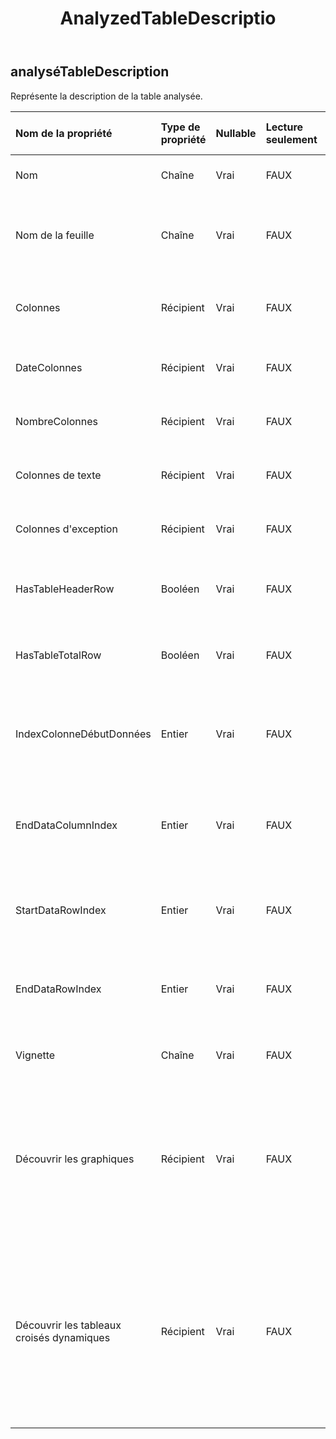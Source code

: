 ﻿---
title: AnalyzedTableDescriptio
second_title: Aspose.Cells Cloud Documen
type: docs
url: /fr/specification/model/analyzedtabledescription/
description: "Aspose.Cells Spécification du modèle cloud : AnalyzedTableDescription. Gérez sans effort Excel et d'autres feuilles de calcul avec des fonctionnalités telles que l'ouverture, la génération, l'édition, le fractionnement, la fusion, la comparaison et la conversion."
kwords: Excel, Office, feuille de calcul, Cloud REST API, AnalyzedTableDescription
weight: 50
---
## **analyséTableDescription**

 Représente la description de la table analysée.

| Nom de la propriété| Type de propriété| Nullable| Lecture seulement| Valeur par défaut| Description|
|:- |:- |:- |:- |:- |:- |
| Nom| Chaîne| Vrai| FAUX|| Représente le nom de la table.|
| Nom de la feuille| Chaîne| Vrai| FAUX|| Représente le nom de la feuille de calcul où se trouve la table.|
| Colonnes| Récipient| Vrai| FAUX|| Représente la description analysée des colonnes du tableau.|
| DateColonnes| Récipient| Vrai| FAUX|| Représente la liste des colonnes de date.|
| NombreColonnes| Récipient| Vrai| FAUX|| Représente la liste des colonnes numériques.|
| Colonnes de texte| Récipient| Vrai| FAUX|| Représente la liste des colonnes de chaîne.|
| Colonnes d'exception| Récipient| Vrai| FAUX|| Représente la liste des colonnes d’exception.|
| HasTableHeaderRow| Booléen| Vrai| FAUX|| Représente qu'il y a un en-tête de tableau dans le tableau.|
| HasTableTotalRow| Booléen| Vrai| FAUX|| Représente qu’il y a une ligne totale dans le tableau.|
| IndexColonneDébutDonnées| Entier| Vrai| FAUX|| Représente l'index de colonne en tant que colonne de données de départ.|
| EndDataColumnIndex| Entier| Vrai| FAUX|| Représente l'index de colonne en tant que colonne de données de fin.|
| StartDataRowIndex| Entier| Vrai| FAUX|| Représente l'index de ligne comme ligne de données de départ.|
| EndDataRowIndex| Entier| Vrai| FAUX|| Représente l'index de ligne en tant que ligne de données de fin.|
|Vignette| Chaîne| Vrai| FAUX|| Représente la vignette du tableau. Base64Chaîne|
| Découvrir les graphiques| Récipient| Vrai| FAUX|| Représente une collection de graphiques, qui est une collection de graphiques créés sur la base de l'analyse des données d'un tableau.|
| Découvrir les tableaux croisés dynamiques| Récipient| Vrai| FAUX|| Représente une collection de tableaux croisés dynamiques, qui est une collection de tableaux croisés dynamiques créés sur la base de l'analyse des données d'un tableau.|

